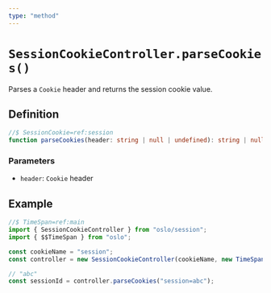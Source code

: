 ```yaml
---
type: "method"
---
```


# `SessionCookieController.parseCookies()`

Parses a `Cookie` header and returns the session cookie value.

## Definition

```ts
//$ SessionCookie=ref:session
function parseCookies(header: string | null | undefined): string | null;
```

### Parameters

- `header`: `Cookie` header

## Example

```ts
//$ TimeSpan=ref:main
import { SessionCookieController } from "oslo/session";
import { $$TimeSpan } from "oslo";

const cookieName = "session";
const controller = new SessionCookieController(cookieName, new TimeSpan(30, "d"));

// "abc"
const sessionId = controller.parseCookies("session=abc");
```
